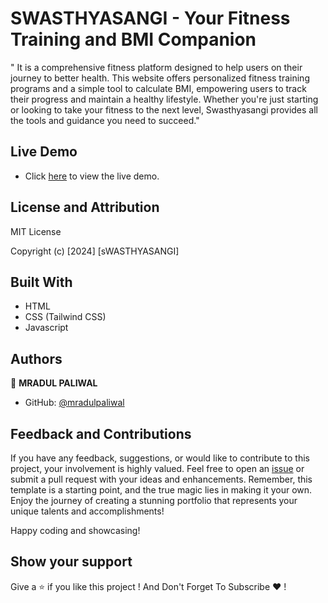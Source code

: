 # SWASTHYASANGI - Your Fitness Training and BMI Companion


" It  is a comprehensive fitness platform designed to help users on their journey to better health. This website offers personalized fitness training programs and a simple tool to calculate BMI, empowering users to track their progress and maintain a healthy lifestyle. Whether you're just starting or looking to take your fitness to the next level, Swasthyasangi provides all the tools and guidance you need to succeed."

## Live Demo

- Click [here](https://66f9a26fff441c67c3079fb5--swasthyasangi.netlify.app/) to view the live demo.

## License and Attribution

MIT License

Copyright (c) [2024] [sWASTHYASANGI]



## Built With

- HTML
- CSS (Tailwind CSS)
- Javascript

## Authors

👤 **MRADUL PALIWAL**

- GitHub: [@mradulpaliwal](https://github.com/mradulpaliwal)

## Feedback and Contributions

If you have any feedback, suggestions, or would like to contribute to this project, your involvement is highly valued. Feel free to open an [issue](../../issues/) or submit a pull request with your ideas and enhancements. Remember, this template is a starting point, and the true magic lies in making it your own. Enjoy the journey of creating a stunning portfolio that represents your unique talents and accomplishments!

Happy coding and showcasing!

## Show your support

Give a ⭐️ if you like this project !
And Don't Forget To Subscribe ❤️ !
